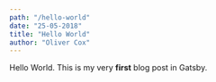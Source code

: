 ```yaml
---
path: "/hello-world"
date: "25-05-2018"
title: "Hello World"
author: "Oliver Cox"
---
```


Hello World. This is my very **first** blog post in Gatsby.